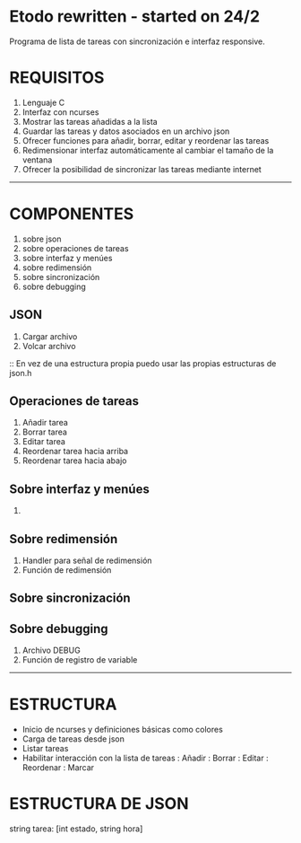 # Etodo rewritten - started on 24/2

Programa de lista de tareas con sincronización e interfaz responsive.

# REQUISITOS
1. Lenguaje C
2. Interfaz con ncurses
3. Mostrar las tareas añadidas a la lista
4. Guardar las tareas y datos asociados en un archivo json
5. Ofrecer funciones para añadir, borrar, editar y reordenar las tareas
6. Redimensionar interfaz automáticamente al cambiar el tamaño de la ventana
7. Ofrecer la posibilidad de sincronizar las tareas mediante internet

---

# COMPONENTES

1. sobre json
2. sobre operaciones de tareas
3. sobre interfaz y menúes
4. sobre redimensión
5. sobre sincronización
6. sobre debugging

## JSON
1. Cargar archivo
2. Volcar archivo

:: En vez de una estructura propia puedo usar las propias estructuras de json.h

## Operaciones de tareas
1. Añadir tarea
2. Borrar tarea
3. Editar tarea
4. Reordenar tarea hacia arriba
5. Reordenar tarea hacia abajo

## Sobre interfaz y menúes
1. 

## Sobre redimensión
1. Handler para señal de redimensión
2. Función de redimensión

## Sobre sincronización

## Sobre debugging
1. Archivo DEBUG
2. Función de registro de variable

---

# ESTRUCTURA
- Inicio de ncurses y definiciones básicas como colores
- Carga de tareas desde json
- Listar tareas
- Habilitar interacción con la lista de tareas : Añadir : Borrar : Editar : Reordenar : Marcar


# ESTRUCTURA DE JSON
string tarea: [int estado, string hora]
